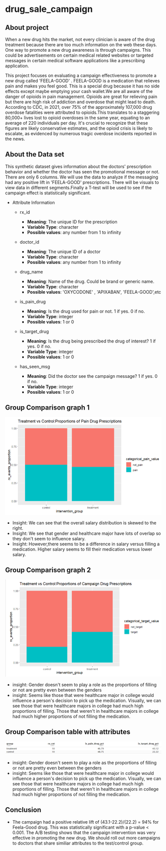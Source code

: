 # drug_sale_campaign

## About project

When a new drug hits the market, not every clinician is aware of the drug treatment because there are too much information on the web these days. One way to promote a new drug awareness is through campaigns. This could be advertisements on certain medical related websites or targeted messages in certain medical software applications like a prescribing application. 

This project focuses on evaluating a campaign effectiveness to promote a new drug called 'FEELA-GOOD' . FEELA-GOOD is a medication that relieves pain and makes you feel good. This is a special drug because it has no side effects except maybe emptying your cash wallet.We are all aware of the danger of opioids in pain management. Opioids are great for relieving pain but there are high risk of addiction and overdose that might lead to death. According to CDC, in 2021, over 75% of the approximately 107,000 drug overdose fatalities were attributed to opioids.This translates to a staggering 80,000+ lives lost to opioid overdoses in the same year, equating to an average of 220 individuals per day. It's crucial to recognize that these figures are likely conservative estimates, and the opioid crisis is likely to escalate, as evidenced by numerous tragic overdose incidents reported in the news.

## About the Data set

This  synthetic dataset gives information about the doctors'  prescription behavior and whether the doctor has seen the promotional message or not. There are only 6 columns. We will use the data to analyze if the messaging had any positive lift in 'FEELA-GOOD' prescriptions. There will be visuals to view data in different segments.Finally a T-test will be used to see if the campaign effect is statistically significant.


* Attribute Information
  +	rx_id 
      +	__Meaning__: The unique ID for the prescription
      +	__Variable Type__: character
      +	__Possible values__:  any number from 1 to infinity
  +	doctor_id 
      +	__Meaning__: The unique ID of a  doctor 
      +	__Variable Type__: character
      +	__Possible values__:  any number from 1 to infinity
  +	drug_name 
      +	__Meaning__: Name of the drug. Could be brand or generic name.
      +	__Variable Type__: character
      +	__Possible values__:  'OXYCODONE' , 'APIXABAN', 'FEELA-GOOD',etc
  +	is_pain_drug 
      +	__Meaning__: Is the drug used for pain or not. 1 if yes. 0 if no.
      +	__Variable Type__: integer
      +	__Possible values__:  1 or 0     

  +	is_target_drug 
      +	__Meaning__: Is the drug being prescribed the drug of interest? 1 if yes. 0 if no.
      +	__Variable Type__: integer
      +	__Possible values__:  1 or 0

  +	has_seen_msg 
      +	__Meaning__: Did the doctor see the campaign message?  1 if yes. 0 if no.
      +	__Variable Type__: integer
      +	__Possible values__:   1 or 0


## Group Comparison graph 1
![Alt text](pain_prescription_proportion_between_groups.PNG)


- Insight: We can see that the overall salary distribution is skewed to the right.
- Insight: We see that gender and healthcare major have lots of overlap so they don't seem to influence salary.
- Insight: However,there seems to be a difference in salary versus filling a medication. Higher salary seems to fill their medication versus lower salary.

## Group Comparison graph 2
![Alt text](target_drug_proportion_between_groups.PNG)

- insight: Gender doesn't seem to play a role as the proportions of filling or not are pretty even between the genders
- insight: Seems like those that were healthcare major in college would influence a person's decision to pick up the medication. Visually, we can see those that were healthcare majors in college had much high proportions of filling. Those that weren't in healthcare majors in college had much higher proportions of not filling the medication. 

## Group Comparison table with attributes
![Alt text](attributes_at_group_level.PNG)

- insight: Gender doesn't seem to play a role as the proportions of filling or not are pretty even between the genders
- insight: Seems like those that were healthcare major in college would influence a person's decision to pick up the medication. Visually, we can see those that were healthcare majors in college had much high proportions of filling. Those that weren't in healthcare majors in college had much higher proportions of not filling the medication. 


## Conclusion
- The campaign had a positive relative lift of (43.1-22.2)/(22.2) = 94% for Feela-Good drug. This was statistically significant with a p-value < 0.001. The A/B testing shows that the campaign intervention was very effective in promoting the new drug. We should roll out more campaigns to doctors that share similiar attributes to the test/control group.